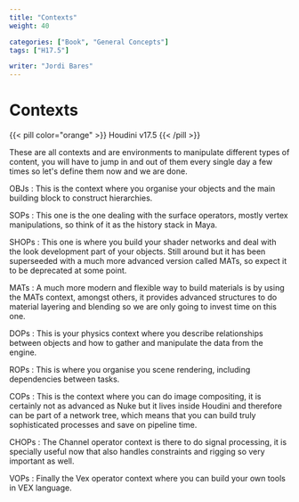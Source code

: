 ```yaml
---
title: "Contexts"
weight: 40

categories: ["Book", "General Concepts"]
tags: ["H17.5"]

writer: "Jordi Bares"
---
```


# Contexts

{{< pill color="orange" >}}
Houdini v17.5
{{< /pill >}}

These are all contexts and are environments to manipulate different types of content, you will have to jump in and out of them every single day a few times so let's define them now and we are done.

OBJs
: This is the context where you organise your objects and the main building block to construct hierarchies.

SOPs
: This one is the one dealing with the surface operators, mostly vertex manipulations, so think of it as the history stack in Maya.

SHOPs
: This one is where you build your shader networks and deal with the look development part of your objects. Still around but it has been superseeded with a much more advanced version called MATs, so expect it to be deprecated at some point.

MATs 
: A much more modern and flexible way to build materials is by using the MATs context, amongst others, it provides advanced structures to do material layering and blending so we are only going to invest time on this one.

DOPs
: This is your physics context where you describe relationships between objects and how to gather and manipulate the data from the engine.

ROPs
: This is where you organise you scene rendering, including dependencies between tasks.

COPs
: This is the context where you can do image compositing, it is certainly not as advanced as Nuke but it lives inside Houdini and therefore can be part of a network tree, which means that you can build truly sophisticated processes and save on pipeline time.

CHOPs
: The Channel operator context is there to do signal processing, it is specially useful now that also handles constraints and rigging so very important as well.

VOPs
: Finally the Vex operator context where you can build your own tools in VEX language.

